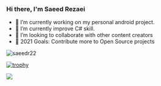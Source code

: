 ### Hi there, I'm Saeed Rezaei

- 🔭 I’m currently working on my personal android project.
- 🌱 I’m currently improve C# skill.
- 👯 I’m looking to collaborate with other content creators
- 🥅 2021 Goals: Contribute more to Open Source projects

<!--
<a href="https://github.com/saeedr22">
<img align="center" src="https://github-readme-stats.vercel.app/api?username=saeedr22&show_icons=true&count_private=true&include_all_commits=true" /></a>
-->

<p align="left"> <img src="https://komarev.com/ghpvc/?username=saeedr22" alt="saeedr22"/> </p>

[![trophy](https://github-profile-trophy.vercel.app/?username=saeedr22&rank=SECRET,S,SS,SSS,AAA,AA,A,BBB,BB,B,CCC,CC,C&theme=flat&margin-w=10&margin-h=10)](https://github.com/ryo-ma/github-profile-trophy)


<a href="https://github.com/saeedr22">
<img align="center" src="https://github-readme-stats.vercel.app/api/top-langs/?username=saeedr22&layout=compact" />
</a>
